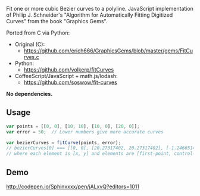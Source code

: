 Fit one or more cubic Bezier curves to a polyline.
JavaScript implementation of Philip J. Schneider's "Algorithm for Automatically Fitting Digitized Curves" from the book "Graphics Gems".

Ported from C via Python:
* Original (C):
  * https://github.com/erich666/GraphicsGems/blob/master/gems/FitCurves.c
* Python:
  * https://github.com/volkerp/fitCurves
* CoffeeScript/JavaScript + math.js/lodash:
  * https://github.com/soswow/fit-curves

**No dependencies.**

Usage
-----

```javascript
var points = [[0, 0], [10, 10], [10, 0], [20, 0]];
var error = 50;  // Lower numbers give more accurate curves

var bezierCurves = fitCurve(points, error);
// bezierCurves[0] === [[0, 0], [20.27317402, 20.27317402], [-1.24665147, 0], [20, 0]]
// where each element is [x, y] and elements are [first-point, control-point-1, control-point-2, second-point] 
```

Demo
----

http://codepen.io/Sphinxxxx/pen/jALxvQ?editors=1011
